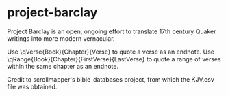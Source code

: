 # project-barclay
Project Barclay is an open, ongoing effort to translate 17th century Quaker writings into more modern vernacular.

Use \qVerse{Book}{Chapter}{Verse} to quote a verse as an endnote.
Use \qRange{Book}{Chapter}{FirstVerse}{LastVerse} to quote a range of verses within the same chapter as an endnote.


Credit to scrollmapper's bible_databases project, from which the KJV.csv file was obtained.